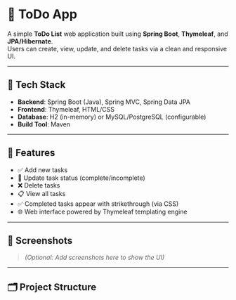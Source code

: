 # 📝 ToDo App

A simple **ToDo List** web application built using **Spring Boot**, **Thymeleaf**, and **JPA/Hibernate**.  
Users can create, view, update, and delete tasks via a clean and responsive UI.

---

## 🔧 Tech Stack

- **Backend**: Spring Boot (Java), Spring MVC, Spring Data JPA
- **Frontend**: Thymeleaf, HTML/CSS
- **Database**: H2 (in-memory) or MySQL/PostgreSQL (configurable)
- **Build Tool**: Maven

---

## 🚀 Features

- ✅ Add new tasks
- 📝 Update task status (complete/incomplete)
- ❌ Delete tasks
- 📋 View all tasks
- ✅ Completed tasks appear with strikethrough (via CSS)
- 🌐 Web interface powered by Thymeleaf templating engine

---

## 📸 Screenshots

> *(Optional: Add screenshots here to show the UI)*

---

## 🗂️ Project Structure

